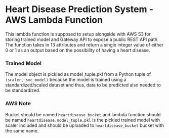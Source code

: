 # Heart Disease Prediction System - AWS Lambda Function

This lambda function is supposed to setup alongside with AWS S3 for storing trained model and Gateway API to expose a public REST API path. The function takes in 13 attributes and return a single integer value of either 0 or 1 as an output based on the possibility of having a heart disease.

### Trained Model

The model object is pickled as model_tuple.pkl from a Python tuple of `(scaler, svc_model)` because the model is trained using a standardized/scaled dataset and thus, data to be predicted also needed to be standardized.

### AWS Note
Bucket should be named `heartdisease_bucket` and lambda function should be named `heartdisease`. `model_tuple.pkl` is the pickled trained model with scaler included and should be uploaded to `heartdisease_bucket` bucket with the same name.

